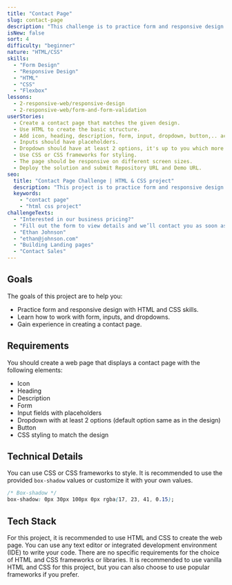 ```yaml
---
title: "Contact Page"
slug: contact-page
description: "This challenge is to practice form and responsive design with HTML and CSS skills. The challenge is to create a contact page that you need to work with form, inputs,.."
isNew: false
sort: 4
difficulty: "beginner"
nature: "HTML/CSS"
skills:
  - "Form Design"
  - "Responsive Design"
  - "HTML"
  - "CSS"
  - "Flexbox"
lessons:
  - 2-responsive-web/responsive-design
  - 2-responsive-web/form-and-form-validation
userStories:
  - Create a contact page that matches the given design.
  - Use HTML to create the basic structure.
  - Add icon, heading, description, form, input, dropdown, button,.. according to the design.
  - Inputs should have placeholders.
  - Dropdown should have at least 2 options, it's up to you which more options to add but the default must be same as in the design.
  - Use CSS or CSS frameworks for styling.
  - The page should be responsive on different screen sizes.
  - Deploy the solution and submit Repository URL and Demo URL.
seo:
  title: "Contact Page Challenge | HTML & CSS project"
  description: "This project is to practice form and responsive design with HTML and CSS skills. The project is to create a contact page that you need to work with form, inputs,.."
  keywords:
    - "contact page"
    - "html css project"
challengeTexts:
  - "Interested in our business pricing?"
  - "Fill out the form to view details and we’ll contact you as soon as possible."
  - "Ethan Johnson"
  - "ethan@johnson.com"
  - "Building Landing pages"
  - "Contact Sales"
---
```


## Goals

The goals of this project are to help you:

- Practice form and responsive design with HTML and CSS skills.
- Learn how to work with form, inputs, and dropdowns.
- Gain experience in creating a contact page.

## Requirements

You should create a web page that displays a contact page with the following elements:

- Icon
- Heading
- Description
- Form
- Input fields with placeholders
- Dropdown with at least 2 options (default option same as in the design)
- Button
- CSS styling to match the design

## Technical Details

You can use CSS or CSS frameworks to style. It is recommended to use the provided `box-shadow` values or customize it with your own values.

```css
/* Box-shadow */
box-shadow: 0px 30px 100px 0px rgba(17, 23, 41, 0.15);
```

## Tech Stack

For this project, it is recommended to use HTML and CSS to create the web page. You can use any text editor or integrated development environment (IDE) to write your code. There are no specific requirements for the choice of HTML and CSS frameworks or libraries. It is recommended to use vanilla HTML and CSS for this project, but you can also choose to use popular frameworks if you prefer.
